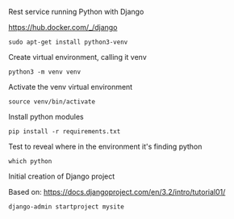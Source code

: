 Rest service running Python with Django

https://hub.docker.com/_/django


`sudo apt-get install python3-venv`

Create virtual environment, calling it venv

`python3 -m venv venv`

Activate the venv virtual environment

`source venv/bin/activate`

Install python modules

`pip install -r requirements.txt`

Test to reveal where in the environment it's finding python

`which python`

Initial creation of Django project

Based on: https://docs.djangoproject.com/en/3.2/intro/tutorial01/

`django-admin startproject mysite`